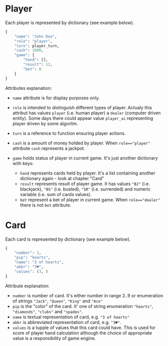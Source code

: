 # Player

Each player is represented by dictionary (see example below).

```python
{
    "name": "John Doe",
    "role": "player",
    "turn": player_turn,
    "cash": 1000,
    "game": {
        "hand": [],
        "result": 12,
        "bet": 0
    }
}
```

Attributes explanation:

*   `name` attribute is for display purposes only.
*   `role` is intended to distinguish different types of player. Actualy this
    attribut has values `player` (i.e. human player) a `dealer` (computer
    driven entity). Some days there could appear value `player_ai` representing
    player driven by some algoritm.
*   `turn` is a reference to function ensuring player actions.
*   `cash` is a amount of money holded by player. When `role=="player"` attribute
    `cash` represents a jackpot.
*   `game` holds status of player in current game. It's just another dictionary
    with keys:

    *   `hand` represents cards held by player. It's a list containing another
        dictionary again - look at chapter "Card"
    *   `result` represents result of player game. It has values `"BJ"`
        (i.e. blackjack), `"BS"` (i.e. busted), `"SR"` (i.e. surrended) and
        numeric variable (i.e. sum of cards values).
    *   `bet` represent a bet of player in current game. When 
        `role=="dealer"` there is not `bet` attribute.

# Card

Each card is represented by dictionary (see example below).

```python
{
    "number": 3,
    "pip": "hearts",
    "name": "3 of hearts",
    "abbr": "3♥",
    "values": (3, )
}
```

Attribute explanation:

*   `number` is number of card. It's either number in range 2..9 or enumeration
    of strings `"Jack"`, `"Queen"`, `"King"` and `"Ace"`
*   `pip` is the "color" of the card. It' one of string enumeration `"hearts"`,
    `"diamonds"`, `"clubs"` and `"spades"`.
*   `name` is textual representation of card, e.g. `"3 of hearts"`
*   `abbr` is abbreviated representation of card, e.g. `"3♥"`.
*   `values` is a tupple of values that this card could have. This is used for
    score of player hand calculation although the choice of appropriate value
    is a responsibility of game engine.
